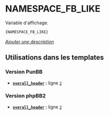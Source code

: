 # NAMESPACE_FB_LIKE


Variable d'affichage.

```html
{NAMESPACE_FB_LIKE}
```

[*Ajouter une description*](https://fa-tvars.appspot.com/var/NAMESPACE_FB_LIKE)

## Utilisations dans les templates

### Version PunBB
* __[`overall_header`](../tpl/var/punbb/overall_header.md#readme) :__ ligne [`2`](../tpl/src/punbb/overall_header.tpl#L2)

### Version phpBB2
* __[`overall_header`](../tpl/var/subsilver/overall_header.md#readme) :__ ligne [`2`](../tpl/src/subsilver/overall_header.tpl#L2)